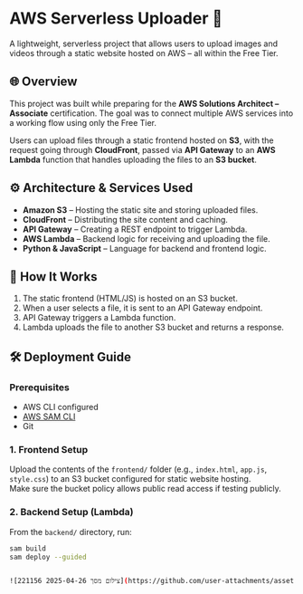 # AWS Serverless Uploader 🚀

A lightweight, serverless project that allows users to upload images and videos through a static website hosted on AWS – all within the Free Tier.

## 🌐 Overview

This project was built while preparing for the **AWS Solutions Architect – Associate** certification. The goal was to connect multiple AWS services into a working flow using only the Free Tier.

Users can upload files through a static frontend hosted on **S3**, with the request going through **CloudFront**, passed via **API Gateway** to an **AWS Lambda** function that handles uploading the files to an **S3 bucket**.

## ⚙️ Architecture & Services Used

- **Amazon S3** – Hosting the static site and storing uploaded files.
- **CloudFront** – Distributing the site content and caching.
- **API Gateway** – Creating a REST endpoint to trigger Lambda.
- **AWS Lambda** – Backend logic for receiving and uploading the file.
- **Python & JavaScript** – Language for backend and frontend logic.

## 🧩 How It Works

1. The static frontend (HTML/JS) is hosted on an S3 bucket.
2. When a user selects a file, it is sent to an API Gateway endpoint.
3. API Gateway triggers a Lambda function.
4. Lambda uploads the file to another S3 bucket and returns a response.

## 🛠️ Deployment Guide

### Prerequisites

- AWS CLI configured
- [AWS SAM CLI](https://docs.aws.amazon.com/serverless-application-model/latest/developerguide/install-sam-cli.html)
- Git

### 1. Frontend Setup

Upload the contents of the `frontend/` folder (e.g., `index.html`, `app.js`, `style.css`) to an S3 bucket configured for static website hosting.  
Make sure the bucket policy allows public read access if testing publicly.

### 2. Backend Setup (Lambda)

From the `backend/` directory, run:

```bash
sam build
sam deploy --guided


![צילום מסך 2025-04-26 221156](https://github.com/user-attachments/assets/d39d3357-03e4-463b-9382-b65686c3c9fe)
